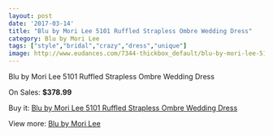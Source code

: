 ```yaml
---
layout: post
date: '2017-03-14'
title: "Blu by Mori Lee 5101 Ruffled Strapless Ombre Wedding Dress"
category: Blu by Mori Lee
tags: ["style","bridal","crazy","dress","unique"]
image: http://www.eudances.com/7344-thickbox_default/blu-by-mori-lee-5101-ruffled-strapless-ombre-wedding-dress.jpg
---
```

Blu by Mori Lee 5101 Ruffled Strapless Ombre Wedding Dress

On Sales: **$378.99**
<a href="https://www.eudances.com/en/blu-by-mori-lee/2637-blu-by-mori-lee-5101-ruffled-strapless-ombre-wedding-dress.html"><amp-img layout="responsive" width="600" height="600" src="//www.eudances.com/7344-thickbox_default/blu-by-mori-lee-5101-ruffled-strapless-ombre-wedding-dress.jpg" alt="Blu by Mori Lee 5101 Ruffled Strapless Ombre Wedding Dress 0" /></a>
<a href="https://www.eudances.com/en/blu-by-mori-lee/2637-blu-by-mori-lee-5101-ruffled-strapless-ombre-wedding-dress.html"><amp-img layout="responsive" width="600" height="600" src="//www.eudances.com/7345-thickbox_default/blu-by-mori-lee-5101-ruffled-strapless-ombre-wedding-dress.jpg" alt="Blu by Mori Lee 5101 Ruffled Strapless Ombre Wedding Dress 1" /></a>
<a href="https://www.eudances.com/en/blu-by-mori-lee/2637-blu-by-mori-lee-5101-ruffled-strapless-ombre-wedding-dress.html"><amp-img layout="responsive" width="600" height="600" src="//www.eudances.com/7346-thickbox_default/blu-by-mori-lee-5101-ruffled-strapless-ombre-wedding-dress.jpg" alt="Blu by Mori Lee 5101 Ruffled Strapless Ombre Wedding Dress 2" /></a>
<a href="https://www.eudances.com/en/blu-by-mori-lee/2637-blu-by-mori-lee-5101-ruffled-strapless-ombre-wedding-dress.html"><amp-img layout="responsive" width="600" height="600" src="//www.eudances.com/7347-thickbox_default/blu-by-mori-lee-5101-ruffled-strapless-ombre-wedding-dress.jpg" alt="Blu by Mori Lee 5101 Ruffled Strapless Ombre Wedding Dress 3" /></a>
<a href="https://www.eudances.com/en/blu-by-mori-lee/2637-blu-by-mori-lee-5101-ruffled-strapless-ombre-wedding-dress.html"><amp-img layout="responsive" width="600" height="600" src="//www.eudances.com/7348-thickbox_default/blu-by-mori-lee-5101-ruffled-strapless-ombre-wedding-dress.jpg" alt="Blu by Mori Lee 5101 Ruffled Strapless Ombre Wedding Dress 4" /></a>

Buy it: [Blu by Mori Lee 5101 Ruffled Strapless Ombre Wedding Dress](https://www.eudances.com/en/blu-by-mori-lee/2637-blu-by-mori-lee-5101-ruffled-strapless-ombre-wedding-dress.html "Blu by Mori Lee 5101 Ruffled Strapless Ombre Wedding Dress")

View more: [Blu by Mori Lee](https://www.eudances.com/en/39-blu-by-mori-lee "Blu by Mori Lee")